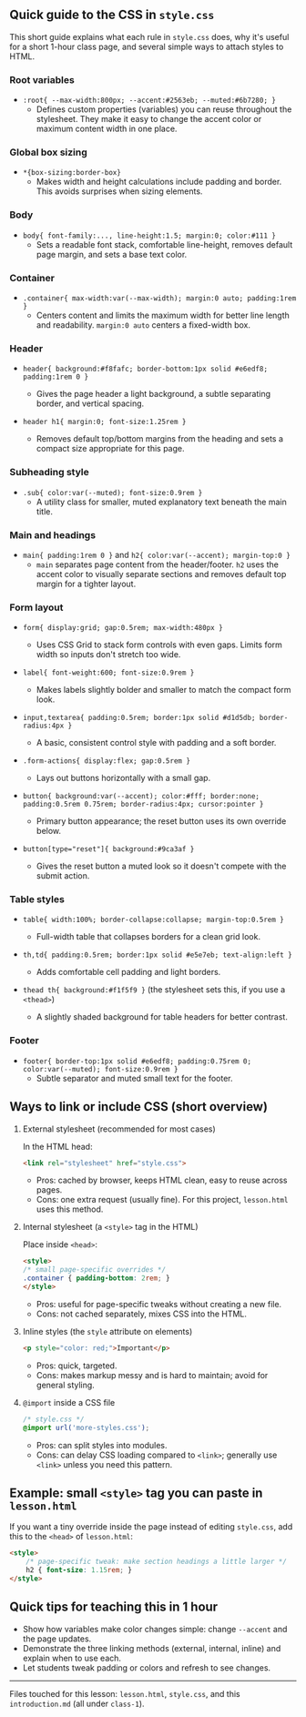 ## Quick guide to the CSS in `style.css`

This short guide explains what each rule in `style.css` does, why it's useful for a short 1-hour class page, and several simple ways to attach styles to HTML.

### Root variables
- `:root{ --max-width:800px; --accent:#2563eb; --muted:#6b7280; }`
	- Defines custom properties (variables) you can reuse throughout the stylesheet. They make it easy to change the accent color or maximum content width in one place.

### Global box sizing
- `*{box-sizing:border-box}`
	- Makes width and height calculations include padding and border. This avoids surprises when sizing elements.

### Body
- `body{ font-family:..., line-height:1.5; margin:0; color:#111 }`
	- Sets a readable font stack, comfortable line-height, removes default page margin, and sets a base text color.

### Container
- `.container{ max-width:var(--max-width); margin:0 auto; padding:1rem }`
	- Centers content and limits the maximum width for better line length and readability. `margin:0 auto` centers a fixed-width box.

### Header
- `header{ background:#f8fafc; border-bottom:1px solid #e6edf8; padding:1rem 0 }`
	- Gives the page header a light background, a subtle separating border, and vertical spacing.

- `header h1{ margin:0; font-size:1.25rem }`
	- Removes default top/bottom margins from the heading and sets a compact size appropriate for this page.

### Subheading style
- `.sub{ color:var(--muted); font-size:0.9rem }`
	- A utility class for smaller, muted explanatory text beneath the main title.

### Main and headings
- `main{ padding:1rem 0 }` and `h2{ color:var(--accent); margin-top:0 }`
	- `main` separates page content from the header/footer. `h2` uses the accent color to visually separate sections and removes default top margin for a tighter layout.

### Form layout
- `form{ display:grid; gap:0.5rem; max-width:480px }`
	- Uses CSS Grid to stack form controls with even gaps. Limits form width so inputs don't stretch too wide.

- `label{ font-weight:600; font-size:0.9rem }`
	- Makes labels slightly bolder and smaller to match the compact form look.

- `input,textarea{ padding:0.5rem; border:1px solid #d1d5db; border-radius:4px }`
	- A basic, consistent control style with padding and a soft border.

- `.form-actions{ display:flex; gap:0.5rem }`
	- Lays out buttons horizontally with a small gap.

- `button{ background:var(--accent); color:#fff; border:none; padding:0.5rem 0.75rem; border-radius:4px; cursor:pointer }`
	- Primary button appearance; the reset button uses its own override below.

- `button[type="reset"]{ background:#9ca3af }`
	- Gives the reset button a muted look so it doesn't compete with the submit action.

### Table styles
- `table{ width:100%; border-collapse:collapse; margin-top:0.5rem }`
	- Full-width table that collapses borders for a clean grid look.

- `th,td{ padding:0.5rem; border:1px solid #e5e7eb; text-align:left }`
	- Adds comfortable cell padding and light borders.

- `thead th{ background:#f1f5f9 }` (the stylesheet sets this, if you use a `<thead>`)
	- A slightly shaded background for table headers for better contrast.

### Footer
- `footer{ border-top:1px solid #e6edf8; padding:0.75rem 0; color:var(--muted); font-size:0.9rem }`
	- Subtle separator and muted small text for the footer.


## Ways to link or include CSS (short overview)

1. External stylesheet (recommended for most cases)

	 In the HTML head:

	 ```html
	 <link rel="stylesheet" href="style.css">
	 ```

	 - Pros: cached by browser, keeps HTML clean, easy to reuse across pages.
	 - Cons: one extra request (usually fine). For this project, `lesson.html` uses this method.

2. Internal stylesheet (a `<style>` tag in the HTML)

	 Place inside `<head>`:

	 ```html
	 <style>
	 /* small page-specific overrides */
	 .container { padding-bottom: 2rem; }
	 </style>
	 ```

	 - Pros: useful for page-specific tweaks without creating a new file.
	 - Cons: not cached separately, mixes CSS into the HTML.

3. Inline styles (the `style` attribute on elements)

	 ```html
	 <p style="color: red;">Important</p>
	 ```

	 - Pros: quick, targeted.
	 - Cons: makes markup messy and is hard to maintain; avoid for general styling.

4. `@import` inside a CSS file

	 ```css
	 /* style.css */
	 @import url('more-styles.css');
	 ```

	 - Pros: can split styles into modules.
	 - Cons: can delay CSS loading compared to `<link>`; generally use `<link>` unless you need this pattern.


## Example: small `<style>` tag you can paste in `lesson.html`

If you want a tiny override inside the page instead of editing `style.css`, add this to the `<head>` of `lesson.html`:

```html
<style>
	/* page-specific tweak: make section headings a little larger */
	h2 { font-size: 1.15rem; }
</style>
```


## Quick tips for teaching this in 1 hour
- Show how variables make color changes simple: change `--accent` and the page updates.
- Demonstrate the three linking methods (external, internal, inline) and explain when to use each.
- Let students tweak padding or colors and refresh to see changes.

---

Files touched for this lesson: `lesson.html`, `style.css`, and this `introduction.md` (all under `class-1`).


